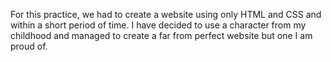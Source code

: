 For this practice, we had to create a website using only HTML and CSS and within a short period of time. I have decided to use a character from my childhood and managed to create a far from perfect website but one I am proud of. 
